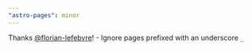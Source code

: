 ```yaml
---
"astro-pages": minor
---
```


Thanks [@florian-lefebvre](https://github.com/florian-lefebvre)! - Ignore pages prefixed with an underscore `_`
